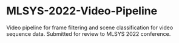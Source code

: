 # MLSYS-2022-Video-Pipeline
Video pipeline for frame filtering and scene classification for video sequence data. Submitted for review to MLSYS 2022 conference.
